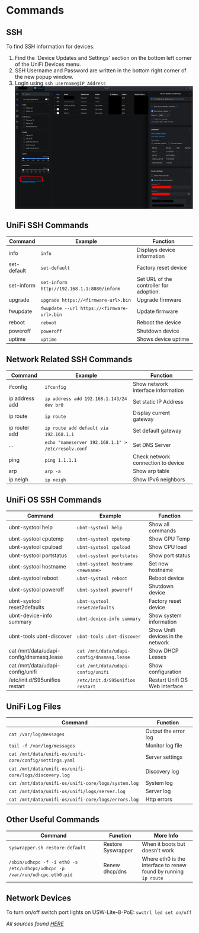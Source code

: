 # Commands

## SSH

To find SSH information for devices:
1. Find the 'Device Updates and Settings' section on the bottom left corner of the UniFi Devices menu.
2. SSH Username and Password are written in the bottom right corner of the new popup window.
3. Login using `ssh username@IP_Address`
![SSH Information](/unifi/assets/SSH_UNPW.png)

## UniFi SSH Commands

Command | Example        | Function
--------|----------------|---------
info    | `info`           | Displays device information
set-default | `set-default` | Factory reset device
set-inform | `set-inform http://192.168.1.1:8080/inform` | Set URL of the controller for adoption.
upgrade | `upgrade https://<firmware-url>.bin` | Upgrade firmware
fwupdate | `fwupdate --url https://<firmware-url>.bin` | Update firmware
reboot  | `reboot`         | Reboot the device
poweroff | `poweroff`      | Shutdown device
uptime  | `uptime`         | Shows device uptime

## Network Related SSH Commands

Command  | Example   | Function
---------|-----------|---------
ifconfig | `ifconfig` | Show network interface information
ip address add | `ip address add 192.168.1.143/24 dev br0` | Set static IP Address
ip route | `ip route` | Display current gateway
ip router add | `ip route add default via 192.168.1.1` | Set default gateway
 ... | `echo "nameserver 192.168.1.1" > /etc/resolv.conf` | Set DNS Server
ping | `ping 1.1.1.1` | Check network connection to device
arp | `arp -a` | Show arp table
ip neigh | `ip neigh`  | Show IPv6 neighbors

## UniFi OS SSH Commands

Command  | Example   | Function
---------|-----------|---------
ubnt-systool help | `ubnt-systool help` | Show all commands
ubnt-systool cputemp | `ubnt-systool cputemp` | Show CPU Temp
ubnt-systool cpuload | `ubnt-systool cpuload` | Show CPU load
ubnt-systool portstatus | `ubnt-systool portstatus` | Show port status
ubnt-systool hostname | `ubnt-systool hostname <newname>` | Set new hostname
ubnt-systool reboot | `ubnt-systool reboot`  | Reboot device
ubnt-systool poweroff | `ubnt-systool poweroff` | Shutdown device
ubnt-systool reset2defaults | `ubnt-systool reset2defaults`  | Factory reset device
ubnt-device-info summary | `ubnt-device-info summary` | Show system information
ubnt-tools ubnt-discover | `ubnt-tools ubnt-discover` | Show Unifi devices in the network
cat /mnt/data/udapi-config/dnsmasq.lease | `cat /mnt/data/udapi-config/dnsmasq.lease` | Show DHCP Leases
cat /mnt/data/udapi-config/unifi | `cat /mnt/data/udapi-config/unifi` | Show configuration
/etc/init.d/S95unifios restart | `/etc/init.d/S95unifios restart` | Restart Unifi OS Web interface

## UniFi Log Files

Command  |Function
---------|---------
`cat /var/log/messages` | Output the error log
`tail -f /var/log/messages` | Monitor log file
`cat /mnt/data/unifi-os/unifi-core/config/settings.yaml` | Server settings
`cat /mnt/data/unifi-os/unifi-core/logs/discovery.log` | Discovery log
`cat /mnt/data/unifi-os/unifi-core/logs/system.log` | System log
`cat /mnt/data/unifi-os/unifi/logs/server.log` | Server log
`cat /mnt/data/unifi-os/unifi-core/logs/errors.log` | Http errors

## Other Useful Commands

Command | Function | More Info
--------|----------|----------
`syswrapper.sh restore-default` | Restore Syswrapper | When it boots but doesn't work
`/sbin/udhcpc -f -i eth0 -s /etc/udhcpc/udhcpc -p /var/run/udhcpc.eth0.pid` | Renew dhcp/dns | Where eth0 is the interface to renew found by running `ip route`

## Network Devices

To turn on/off switch port lights on USW-Lite-8-PoE:
`swctrl led set on/off`

*All sources found [HERE](https://lazyadmin.nl/home-network/unifi-ssh-commands/)*
